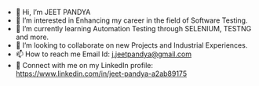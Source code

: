 - 👋 Hi, I’m JEET PANDYA
- 👀 I’m interested in Enhancing my career in the field of Software Testing.
- 🌱 I’m currently learning Automation Testing through SELENIUM, TESTNG and more.
- 💞️ I’m looking to collaborate on new Projects and Industrial Experiences.
- 📫 How to reach me Email Id: j.jeetpandya@gmail.com
- :handshake:	Connect with me on my LinkedIn profile: https://www.linkedin.com/in/jeet-pandya-a2ab89175

<!---
jeetpandya05/jeetpandya05 is a ✨ special ✨ repository because its `README.md` (this file) appears on your GitHub profile.
You can click the Preview link to take a look at your changes.
--->
